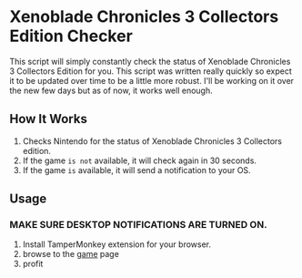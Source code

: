 # Xenoblade Chronicles 3 Collectors Edition Checker


This script will simply constantly check the status of Xenoblade Chronicles 3 Collectors Edition for you. This script was written really quickly so expect it to be updated over time to be a little more robust. I'll be working on it over the new few days but as of now, it works well enough.


## How It Works

1. Checks Nintendo for the status of Xenoblade Chronicles 3 Collectors edition.
2. If the game `is not` available, it will check again in 30 seconds.
3. If the game `is` available, it will send a notification to your OS.

## Usage

### MAKE SURE DESKTOP NOTIFICATIONS ARE TURNED ON.

1. Install TamperMonkey extension for your browser.
2. browse to the [game] page
3. profit

[game]: https://www.nintendo.com/store/products/xenoblade-chronicles-3-special-edition-switch/



